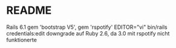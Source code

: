 # README
Rails 6.1
gem 'bootstrap V5',
gem 'rspotify'
EDITOR="vi" bin/rails credentials:edit
downgrade auf Ruby 2.6, da 3.0 mit rspotify nicht funktionerte
